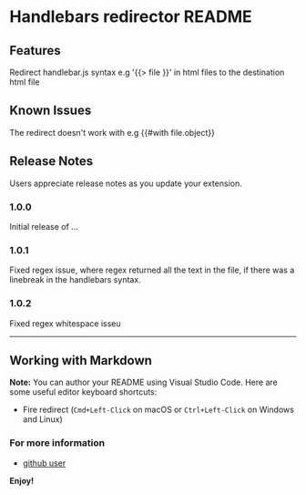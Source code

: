 # Handlebars redirector README

## Features

Redirect handlebar.js syntax e.g '{{> file }}' in html files to the destination html file

## Known Issues

The redirect doesn't work with e.g {{#with file.object}}

## Release Notes

Users appreciate release notes as you update your extension.

### 1.0.0

Initial release of ...

### 1.0.1

Fixed regex issue, where regex returned all the text in the file, if there was a linebreak in the handlebars syntax.

### 1.0.2
Fixed regex whitespace isseu

-----------------------------------------------------------------------------------------------------------

## Working with Markdown

**Note:** You can author your README using Visual Studio Code.  Here are some useful editor keyboard shortcuts:

* Fire redirect (`Cmd+Left-Click` on macOS or `Ctrl+Left-Click` on Windows and Linux)

### For more information

* [github user](https://github.com/guidovdijk)

**Enjoy!**
